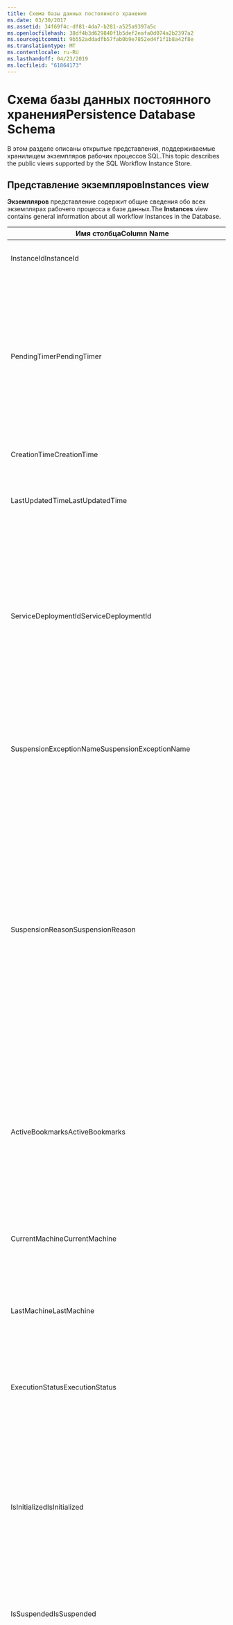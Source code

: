 ```yaml
---
title: Схема базы данных постоянного хранения
ms.date: 03/30/2017
ms.assetid: 34f69f4c-df81-4da7-b281-a525a9397a5c
ms.openlocfilehash: 38df4b3d629840f1b5def2eafa0d074a2b2397a2
ms.sourcegitcommit: 9b552addadfb57fab0b9e7852ed4f1f1b8a42f8e
ms.translationtype: MT
ms.contentlocale: ru-RU
ms.lasthandoff: 04/23/2019
ms.locfileid: "61864173"
---
```

# <a name="persistence-database-schema"></a><span data-ttu-id="8ce65-102">Схема базы данных постоянного хранения</span><span class="sxs-lookup"><span data-stu-id="8ce65-102">Persistence Database Schema</span></span>
<span data-ttu-id="8ce65-103">В этом разделе описаны открытые представления, поддерживаемые хранилищем экземпляров рабочих процессов SQL.</span><span class="sxs-lookup"><span data-stu-id="8ce65-103">This topic describes the public views supported by the SQL Workflow Instance Store.</span></span>  
  
## <a name="instances-view"></a><span data-ttu-id="8ce65-104">Представление экземпляров</span><span class="sxs-lookup"><span data-stu-id="8ce65-104">Instances view</span></span>  
 <span data-ttu-id="8ce65-105">**Экземпляров** представление содержит общие сведения обо всех экземплярах рабочего процесса в базе данных.</span><span class="sxs-lookup"><span data-stu-id="8ce65-105">The **Instances** view contains general information about all workflow Instances in the Database.</span></span>  
  
|<span data-ttu-id="8ce65-106">Имя столбца</span><span class="sxs-lookup"><span data-stu-id="8ce65-106">Column Name</span></span>|<span data-ttu-id="8ce65-107">Тип столбца</span><span class="sxs-lookup"><span data-stu-id="8ce65-107">Column Type</span></span>|<span data-ttu-id="8ce65-108">Описание</span><span class="sxs-lookup"><span data-stu-id="8ce65-108">Description</span></span>|  
|-----------------|-----------------|-----------------|  
|<span data-ttu-id="8ce65-109">InstanceId</span><span class="sxs-lookup"><span data-stu-id="8ce65-109">InstanceId</span></span>|<span data-ttu-id="8ce65-110">UniqueIdentifier</span><span class="sxs-lookup"><span data-stu-id="8ce65-110">UniqueIdentifier</span></span>|<span data-ttu-id="8ce65-111">Идентификатор экземпляра рабочего процесса.</span><span class="sxs-lookup"><span data-stu-id="8ce65-111">The ID of a workflow instance.</span></span>|  
|<span data-ttu-id="8ce65-112">PendingTimer</span><span class="sxs-lookup"><span data-stu-id="8ce65-112">PendingTimer</span></span>|<span data-ttu-id="8ce65-113">DateTime</span><span class="sxs-lookup"><span data-stu-id="8ce65-113">DateTime</span></span>|<span data-ttu-id="8ce65-114">Указывает, что рабочий процесс блокирован действием Delay и будет возобновлен по истечении интервала таймера.</span><span class="sxs-lookup"><span data-stu-id="8ce65-114">Indicates that the workflow is blocked on a Delay activity and will be resumed after the timer expires.</span></span> <span data-ttu-id="8ce65-115">Это значение может быть равно null, если рабочий процесс не блокирован, и ожидает срабатывания таймера.</span><span class="sxs-lookup"><span data-stu-id="8ce65-115">This value can be null if the workflow is not blocked waiting on a timer to expire.</span></span>|  
|<span data-ttu-id="8ce65-116">CreationTime</span><span class="sxs-lookup"><span data-stu-id="8ce65-116">CreationTime</span></span>|<span data-ttu-id="8ce65-117">DateTime</span><span class="sxs-lookup"><span data-stu-id="8ce65-117">DateTime</span></span>|<span data-ttu-id="8ce65-118">Указывает, что был создан рабочий процесс.</span><span class="sxs-lookup"><span data-stu-id="8ce65-118">Indicates when the workflow was created.</span></span>|  
|<span data-ttu-id="8ce65-119">LastUpdatedTime</span><span class="sxs-lookup"><span data-stu-id="8ce65-119">LastUpdatedTime</span></span>|<span data-ttu-id="8ce65-120">DateTime</span><span class="sxs-lookup"><span data-stu-id="8ce65-120">DateTime</span></span>|<span data-ttu-id="8ce65-121">Указывает время последнего сохранения рабочего процесса в базе данных.</span><span class="sxs-lookup"><span data-stu-id="8ce65-121">Indicates the last time that the workflow was persisted to the database.</span></span>|  
|<span data-ttu-id="8ce65-122">ServiceDeploymentId</span><span class="sxs-lookup"><span data-stu-id="8ce65-122">ServiceDeploymentId</span></span>|<span data-ttu-id="8ce65-123">BigInt</span><span class="sxs-lookup"><span data-stu-id="8ce65-123">BigInt</span></span>|<span data-ttu-id="8ce65-124">Служит внешним ключом в представлении [ServiceDeployments].</span><span class="sxs-lookup"><span data-stu-id="8ce65-124">Acts as a foreign key to the [ServiceDeployments] view.</span></span> <span data-ttu-id="8ce65-125">Если текущий экземпляр рабочего процесса представляет экземпляр службы, размещенной в Интернете, то этот столбец содержит значение, в противном случае значение будет равно null.</span><span class="sxs-lookup"><span data-stu-id="8ce65-125">If the current workflow instance is an instance of a web-hosted service, then this column has a value, otherwise it is set to NULL.</span></span>|  
|<span data-ttu-id="8ce65-126">SuspensionExceptionName</span><span class="sxs-lookup"><span data-stu-id="8ce65-126">SuspensionExceptionName</span></span>|<span data-ttu-id="8ce65-127">Nvarchar(450)</span><span class="sxs-lookup"><span data-stu-id="8ce65-127">Nvarchar(450)</span></span>|<span data-ttu-id="8ce65-128">Указывает тип исключения (например, InvalidOperationException), которое вызвало приостановку рабочего процесса.</span><span class="sxs-lookup"><span data-stu-id="8ce65-128">Indicates the type of exception (e.g. InvalidOperationException) that caused the workflow to suspend.</span></span>|  
|<span data-ttu-id="8ce65-129">SuspensionReason</span><span class="sxs-lookup"><span data-stu-id="8ce65-129">SuspensionReason</span></span>|<span data-ttu-id="8ce65-130">Nvarchar(max)</span><span class="sxs-lookup"><span data-stu-id="8ce65-130">Nvarchar(max)</span></span>|<span data-ttu-id="8ce65-131">Указывает причины приостановки выполнения экземпляра рабочего процесса.</span><span class="sxs-lookup"><span data-stu-id="8ce65-131">Indicates why the Workflow Instance was suspended.</span></span> <span data-ttu-id="8ce65-132">Если исключение вызвало приостановку рабочего процесса, этот столбец содержит сообщение, связанное с исключением.</span><span class="sxs-lookup"><span data-stu-id="8ce65-132">If an exception caused the instance to suspend, then this column contains the message associated with the exception.</span></span><br /><br /> <span data-ttu-id="8ce65-133">Если экземпляр был приостановлен вручную, этот столбец содержит указанную пользователем причину приостановки экземпляра.</span><span class="sxs-lookup"><span data-stu-id="8ce65-133">If the instance was manually suspended, then this column contains the user-specified reason for suspending the instance.</span></span>|  
|<span data-ttu-id="8ce65-134">ActiveBookmarks</span><span class="sxs-lookup"><span data-stu-id="8ce65-134">ActiveBookmarks</span></span>|<span data-ttu-id="8ce65-135">Nvarchar(max)</span><span class="sxs-lookup"><span data-stu-id="8ce65-135">Nvarchar(max)</span></span>|<span data-ttu-id="8ce65-136">Если экземпляр рабочего процесса бездействует, это свойство указывает, по каким закладкам блокирован экземпляр.</span><span class="sxs-lookup"><span data-stu-id="8ce65-136">If the workflow Instance is Idle, this property indicates what bookmarks the instance is blocked on.</span></span> <span data-ttu-id="8ce65-137">Если экземпляр рабочего процесса не бездействует, значение этого столбца равно null.</span><span class="sxs-lookup"><span data-stu-id="8ce65-137">If the Instance is not idle, then this column is NULL.</span></span>|  
|<span data-ttu-id="8ce65-138">CurrentMachine</span><span class="sxs-lookup"><span data-stu-id="8ce65-138">CurrentMachine</span></span>|<span data-ttu-id="8ce65-139">Nvarchar(128)</span><span class="sxs-lookup"><span data-stu-id="8ce65-139">Nvarchar(128)</span></span>|<span data-ttu-id="8ce65-140">Указывает имя компьютера, на котором в данный момент загружен в память экземпляр рабочего процесса.</span><span class="sxs-lookup"><span data-stu-id="8ce65-140">Indicates the name of the computer currently has the workflow Instance loaded in memory.</span></span>|  
|<span data-ttu-id="8ce65-141">LastMachine</span><span class="sxs-lookup"><span data-stu-id="8ce65-141">LastMachine</span></span>|<span data-ttu-id="8ce65-142">Nvarchar(450)</span><span class="sxs-lookup"><span data-stu-id="8ce65-142">Nvarchar(450)</span></span>|<span data-ttu-id="8ce65-143">Указывает последний компьютер, на котором был загружен в память экземпляр рабочего процесса.</span><span class="sxs-lookup"><span data-stu-id="8ce65-143">Indicates the last computer that loaded the workflow instance.</span></span>|  
|<span data-ttu-id="8ce65-144">ExecutionStatus</span><span class="sxs-lookup"><span data-stu-id="8ce65-144">ExecutionStatus</span></span>|<span data-ttu-id="8ce65-145">Nvarchar(450)</span><span class="sxs-lookup"><span data-stu-id="8ce65-145">Nvarchar(450)</span></span>|<span data-ttu-id="8ce65-146">Указывает текущее состояние выполнения рабочего процесса.</span><span class="sxs-lookup"><span data-stu-id="8ce65-146">Indicates the current execution state of the Workflow.</span></span> <span data-ttu-id="8ce65-147">Возможные состояния: **Executing**, **Idle**, **закрыто**.</span><span class="sxs-lookup"><span data-stu-id="8ce65-147">Possible states include **Executing**, **Idle**, **Closed**.</span></span>|  
|<span data-ttu-id="8ce65-148">IsInitialized</span><span class="sxs-lookup"><span data-stu-id="8ce65-148">IsInitialized</span></span>|<span data-ttu-id="8ce65-149">Разряд</span><span class="sxs-lookup"><span data-stu-id="8ce65-149">Bit</span></span>|<span data-ttu-id="8ce65-150">Указывает, инициализирован ли экземпляр рабочего процесса.</span><span class="sxs-lookup"><span data-stu-id="8ce65-150">Indicates whether the workflow instance has been initialized.</span></span> <span data-ttu-id="8ce65-151">Инициализированный экземпляр рабочего процесса - это экземпляр, который был материализован хотя бы один раз.</span><span class="sxs-lookup"><span data-stu-id="8ce65-151">An initialized workflow instance is a workflow instance that has been persisted at least once.</span></span>|  
|<span data-ttu-id="8ce65-152">IsSuspended</span><span class="sxs-lookup"><span data-stu-id="8ce65-152">IsSuspended</span></span>|<span data-ttu-id="8ce65-153">Разряд</span><span class="sxs-lookup"><span data-stu-id="8ce65-153">Bit</span></span>|<span data-ttu-id="8ce65-154">Указывает, приостановлен ли экземпляр рабочего процесса.</span><span class="sxs-lookup"><span data-stu-id="8ce65-154">Indicates whether the workflow instance has been suspended.</span></span>|  
|<span data-ttu-id="8ce65-155">IsCompleted</span><span class="sxs-lookup"><span data-stu-id="8ce65-155">IsCompleted</span></span>|<span data-ttu-id="8ce65-156">Разряд</span><span class="sxs-lookup"><span data-stu-id="8ce65-156">Bit</span></span>|<span data-ttu-id="8ce65-157">Указывает, завершено ли выполнение экземпляра рабочего процесса.</span><span class="sxs-lookup"><span data-stu-id="8ce65-157">Indicates whether the Workflow Instance has finished executing.</span></span> <span data-ttu-id="8ce65-158">**Примечание.**  IIf **InstanceCompletionAction** свойству **DeleteAll**, экземпляры удаляются из представления после завершения работы.</span><span class="sxs-lookup"><span data-stu-id="8ce65-158">**Note:**  Iif the **InstanceCompletionAction** property is set to **DeleteAll**, the instances are removed from the view upon completion.</span></span>|  
|<span data-ttu-id="8ce65-159">EncodingOption</span><span class="sxs-lookup"><span data-stu-id="8ce65-159">EncodingOption</span></span>|<span data-ttu-id="8ce65-160">TinyInt</span><span class="sxs-lookup"><span data-stu-id="8ce65-160">TinyInt</span></span>|<span data-ttu-id="8ce65-161">Описывает способ кодирования, используемый для сериализации свойств данных.</span><span class="sxs-lookup"><span data-stu-id="8ce65-161">Describes the encoding used to serialize the data properties.</span></span><br /><br /> <span data-ttu-id="8ce65-162">-0-без кодировки</span><span class="sxs-lookup"><span data-stu-id="8ce65-162">-   0 – No encoding</span></span><br /><span data-ttu-id="8ce65-163">-1 — GzipStream</span><span class="sxs-lookup"><span data-stu-id="8ce65-163">-   1 – GzipStream</span></span>|  
|<span data-ttu-id="8ce65-164">ReadWritePrimitiveDataProperties</span><span class="sxs-lookup"><span data-stu-id="8ce65-164">ReadWritePrimitiveDataProperties</span></span>|<span data-ttu-id="8ce65-165">Varbinary(max)</span><span class="sxs-lookup"><span data-stu-id="8ce65-165">Varbinary(max)</span></span>|<span data-ttu-id="8ce65-166">Содержит сериализованные свойства данных экземпляра, которые будут передаваться обратно в среду выполнения рабочих процессов при загрузке экземпляра.</span><span class="sxs-lookup"><span data-stu-id="8ce65-166">Contains serialized instance data properties that will be provided back to the workflow Runtime when the instance is loaded.</span></span><br /><br /> <span data-ttu-id="8ce65-167">Каждое свойство-примитив имеет собственный тип CLR, то есть для десериализации задания не требуются специальные сборки.</span><span class="sxs-lookup"><span data-stu-id="8ce65-167">Each primitive property is a native CLR type, which means that no special assemblies are needed to deserialize the blob.</span></span>|  
|<span data-ttu-id="8ce65-168">WriteOnlyPrimitiveDataProperties</span><span class="sxs-lookup"><span data-stu-id="8ce65-168">WriteOnlyPrimitiveDataProperties</span></span>|<span data-ttu-id="8ce65-169">Varbinary(max)</span><span class="sxs-lookup"><span data-stu-id="8ce65-169">Varbinary(max)</span></span>|<span data-ttu-id="8ce65-170">Содержит сериализованные свойства данных экземпляра, которые не передаются обратно в среду выполнения рабочих процессов при загрузке экземпляра.</span><span class="sxs-lookup"><span data-stu-id="8ce65-170">Contains serialized instance data properties that are not provided back to the workflow runtime when the instance is loaded.</span></span><br /><br /> <span data-ttu-id="8ce65-171">Каждое свойство-примитив имеет собственный тип CLR, то есть для десериализации задания не требуются специальные сборки.</span><span class="sxs-lookup"><span data-stu-id="8ce65-171">Each primitive property is a native CLR type, which means that no special assemblies are needed to deserialize the blob.</span></span>|  
|<span data-ttu-id="8ce65-172">ReadWriteComplexDataProperties</span><span class="sxs-lookup"><span data-stu-id="8ce65-172">ReadWriteComplexDataProperties</span></span>|<span data-ttu-id="8ce65-173">Varbinary(max)</span><span class="sxs-lookup"><span data-stu-id="8ce65-173">Varbinary(max)</span></span>|<span data-ttu-id="8ce65-174">Содержит сериализованные свойства данных экземпляра, которые будут передаваться обратно в среду выполнения рабочих процессов при загрузке экземпляра.</span><span class="sxs-lookup"><span data-stu-id="8ce65-174">Contains serialized instance data properties that will be provided back to the workflow runtime when the instance is loaded.</span></span><br /><br /> <span data-ttu-id="8ce65-175">Десериализатору требуется набор знаний для всех типов объектов, хранящихся в этом большом двоичном объекте.</span><span class="sxs-lookup"><span data-stu-id="8ce65-175">A deserializer would require knowledge of all object types stored in this blob.</span></span>|  
|<span data-ttu-id="8ce65-176">WriteOnlyComplexDataProperties</span><span class="sxs-lookup"><span data-stu-id="8ce65-176">WriteOnlyComplexDataProperties</span></span>|<span data-ttu-id="8ce65-177">Varbinary(max)</span><span class="sxs-lookup"><span data-stu-id="8ce65-177">Varbinary(max)</span></span>|<span data-ttu-id="8ce65-178">Содержит сериализованные свойства данных экземпляра, которые не передаются обратно в среду выполнения рабочих процессов при загрузке экземпляра.</span><span class="sxs-lookup"><span data-stu-id="8ce65-178">Contains serialized instance data properties that are not provided back to the workflow runtime when the instance is loaded.</span></span><br /><br /> <span data-ttu-id="8ce65-179">Десериализатору требуется набор знаний для всех типов объектов, хранящихся в этом большом двоичном объекте.</span><span class="sxs-lookup"><span data-stu-id="8ce65-179">A deserializer would require knowledge of all object types stored in this blob.</span></span>|  
|<span data-ttu-id="8ce65-180">IdentityName</span><span class="sxs-lookup"><span data-stu-id="8ce65-180">IdentityName</span></span>|<span data-ttu-id="8ce65-181">Nvarchar(max)</span><span class="sxs-lookup"><span data-stu-id="8ce65-181">Nvarchar(max)</span></span>|<span data-ttu-id="8ce65-182">Имя определения рабочего процесса.</span><span class="sxs-lookup"><span data-stu-id="8ce65-182">The name of the workflow definition.</span></span>|  
|<span data-ttu-id="8ce65-183">IdentityPackage</span><span class="sxs-lookup"><span data-stu-id="8ce65-183">IdentityPackage</span></span>|<span data-ttu-id="8ce65-184">Nvarchar(max)</span><span class="sxs-lookup"><span data-stu-id="8ce65-184">Nvarchar(max)</span></span>|<span data-ttu-id="8ce65-185">Данные о пакете, указанные при создании рабочего процесса (например, имя сборки).</span><span class="sxs-lookup"><span data-stu-id="8ce65-185">The package information given when the workflow was created (such as the assembly name).</span></span>|  
|<span data-ttu-id="8ce65-186">Построить</span><span class="sxs-lookup"><span data-stu-id="8ce65-186">Build</span></span>|<span data-ttu-id="8ce65-187">BigInt</span><span class="sxs-lookup"><span data-stu-id="8ce65-187">BigInt</span></span>|<span data-ttu-id="8ce65-188">Номер сборки версии рабочего процесса.</span><span class="sxs-lookup"><span data-stu-id="8ce65-188">The build number of the workflow version.</span></span>|  
|<span data-ttu-id="8ce65-189">Значительно</span><span class="sxs-lookup"><span data-stu-id="8ce65-189">Major</span></span>|<span data-ttu-id="8ce65-190">BigInt</span><span class="sxs-lookup"><span data-stu-id="8ce65-190">BigInt</span></span>|<span data-ttu-id="8ce65-191">Основной номер версии рабочего процесса.</span><span class="sxs-lookup"><span data-stu-id="8ce65-191">The major number of the workflow version.</span></span>|  
|<span data-ttu-id="8ce65-192">Дополнительный номер</span><span class="sxs-lookup"><span data-stu-id="8ce65-192">Minor</span></span>|<span data-ttu-id="8ce65-193">BigInt</span><span class="sxs-lookup"><span data-stu-id="8ce65-193">BigInt</span></span>|<span data-ttu-id="8ce65-194">Дополнительный номер версии рабочего процесса.</span><span class="sxs-lookup"><span data-stu-id="8ce65-194">The minor number of the workflow version.</span></span>|  
|<span data-ttu-id="8ce65-195">Номер редакции</span><span class="sxs-lookup"><span data-stu-id="8ce65-195">Revision</span></span>|<span data-ttu-id="8ce65-196">BigInt</span><span class="sxs-lookup"><span data-stu-id="8ce65-196">BigInt</span></span>|<span data-ttu-id="8ce65-197">Номер редакции версии рабочего процесса.</span><span class="sxs-lookup"><span data-stu-id="8ce65-197">The revision number of the workflow version.</span></span>|  
  
> [!CAUTION]
>  <span data-ttu-id="8ce65-198">**Экземпляров** представление также содержит триггер Delete.</span><span class="sxs-lookup"><span data-stu-id="8ce65-198">The **Instances** view also contains a Delete trigger.</span></span> <span data-ttu-id="8ce65-199">Пользователи с соответствующими разрешениями могут выполнять в этом представлении инструкции удаления, которые принудительно удаляют экземпляры рабочего процесса из базы данных.</span><span class="sxs-lookup"><span data-stu-id="8ce65-199">Users with the appropriate permissions can execute delete statements against this view that will forcefully remove workflow Instances from the Database.</span></span> <span data-ttu-id="8ce65-200">Рекомендуем выполнять удаление непосредственно из представления только в крайнем случае, так как удаление экземпляра не из среды выполнения рабочего процесса может привести к непредвиденным последствиям.</span><span class="sxs-lookup"><span data-stu-id="8ce65-200">We recommend deleting directly from the view only as a last resort because deleting an instance from underneath the workflow runtime could result in unintended consequences.</span></span> <span data-ttu-id="8ce65-201">Вместо этого используйте конечную точку управления экземпляром рабочего процесса, чтобы среда выполнения рабочего процесса завершила экземпляр.</span><span class="sxs-lookup"><span data-stu-id="8ce65-201">Instead, use the Workflow Instance Management Endpoint to have the workflow runtime terminate the instance.</span></span> <span data-ttu-id="8ce65-202">Если нужно удалить большое количество экземпляров из представления, убедитесь, что отсутствуют активные среды выполнения, которые могут работать с данными экземплярами.</span><span class="sxs-lookup"><span data-stu-id="8ce65-202">If you want to delete a large number of Instances from the view, make sure there are no active runtimes that could be operating on these instances.</span></span>  
  
## <a name="servicedeployments-view"></a><span data-ttu-id="8ce65-203">Представление ServiceDeployments</span><span class="sxs-lookup"><span data-stu-id="8ce65-203">ServiceDeployments view</span></span>  
 <span data-ttu-id="8ce65-204">**ServiceDeployments** представление содержит сведения о развертывании для всех веб-приложений (IIS / WAS) резидентных служб рабочих процессов.</span><span class="sxs-lookup"><span data-stu-id="8ce65-204">The **ServiceDeployments** view contains deployment information for all Web (IIS/WAS) hosted workflow services.</span></span> <span data-ttu-id="8ce65-205">Каждый экземпляр рабочего процесса, размещаемый в Интернете будет содержать **ServiceDeploymentId** , ссылается на строку в этом представлении.</span><span class="sxs-lookup"><span data-stu-id="8ce65-205">Each workflow instance that is Web-hosted will contain a **ServiceDeploymentId** that refers to a row in this view.</span></span>  
  
|<span data-ttu-id="8ce65-206">Имя столбца</span><span class="sxs-lookup"><span data-stu-id="8ce65-206">Column Name</span></span>|<span data-ttu-id="8ce65-207">Тип столбца</span><span class="sxs-lookup"><span data-stu-id="8ce65-207">Column Type</span></span>|<span data-ttu-id="8ce65-208">Описание</span><span class="sxs-lookup"><span data-stu-id="8ce65-208">Description</span></span>|  
|-----------------|-----------------|-----------------|  
|<span data-ttu-id="8ce65-209">ServiceDeploymentId</span><span class="sxs-lookup"><span data-stu-id="8ce65-209">ServiceDeploymentId</span></span>|<span data-ttu-id="8ce65-210">BigInt</span><span class="sxs-lookup"><span data-stu-id="8ce65-210">BigInt</span></span>|<span data-ttu-id="8ce65-211">Первичный ключ для этого представления.</span><span class="sxs-lookup"><span data-stu-id="8ce65-211">The primary key for this view.</span></span>|  
|<span data-ttu-id="8ce65-212">SiteName</span><span class="sxs-lookup"><span data-stu-id="8ce65-212">SiteName</span></span>|<span data-ttu-id="8ce65-213">Nvarchar(max)</span><span class="sxs-lookup"><span data-stu-id="8ce65-213">Nvarchar(max)</span></span>|<span data-ttu-id="8ce65-214">Представляет имя узла, содержащий службы рабочего процесса (например **Default Web Site**).</span><span class="sxs-lookup"><span data-stu-id="8ce65-214">Represents the name of the site that contains the workflow service (e.g. **Default Web Site**).</span></span>|  
|<span data-ttu-id="8ce65-215">RelativeServicePath</span><span class="sxs-lookup"><span data-stu-id="8ce65-215">RelativeServicePath</span></span>|<span data-ttu-id="8ce65-216">Nvarchar(max)</span><span class="sxs-lookup"><span data-stu-id="8ce65-216">Nvarchar(max)</span></span>|<span data-ttu-id="8ce65-217">Представляет виртуальный путь относительно узла, указывающего на службу рабочего процесса.</span><span class="sxs-lookup"><span data-stu-id="8ce65-217">Represents the virtual path relative to the site that points to the workflow service.</span></span> <span data-ttu-id="8ce65-218">(например)  **/app1/PurchaseOrderService.svc**).</span><span class="sxs-lookup"><span data-stu-id="8ce65-218">(e.g.  **/app1/PurchaseOrderService.svc**).</span></span>|  
|<span data-ttu-id="8ce65-219">RelativeApplicationPath</span><span class="sxs-lookup"><span data-stu-id="8ce65-219">RelativeApplicationPath</span></span>|<span data-ttu-id="8ce65-220">Nvarchar(max)</span><span class="sxs-lookup"><span data-stu-id="8ce65-220">Nvarchar(max)</span></span>|<span data-ttu-id="8ce65-221">Представляет виртуальный путь относительно узла, который указывает на приложение, содержащее службу рабочего процесса.</span><span class="sxs-lookup"><span data-stu-id="8ce65-221">Represents the virtual path relative to the site that points to an application that contains the workflow service.</span></span> <span data-ttu-id="8ce65-222">(например **/app1**).</span><span class="sxs-lookup"><span data-stu-id="8ce65-222">(e.g. **/app1**).</span></span>|  
|<span data-ttu-id="8ce65-223">ServiceName</span><span class="sxs-lookup"><span data-stu-id="8ce65-223">ServiceName</span></span>|<span data-ttu-id="8ce65-224">Nvarchar(max)</span><span class="sxs-lookup"><span data-stu-id="8ce65-224">Nvarchar(max)</span></span>|<span data-ttu-id="8ce65-225">Представляет имя службы рабочего процесса.</span><span class="sxs-lookup"><span data-stu-id="8ce65-225">Represents the name of the workflow Service.</span></span> <span data-ttu-id="8ce65-226">(например **PurchaseOrderService**).</span><span class="sxs-lookup"><span data-stu-id="8ce65-226">(e.g. **PurchaseOrderService**).</span></span>|  
|<span data-ttu-id="8ce65-227">ServiceNamespace</span><span class="sxs-lookup"><span data-stu-id="8ce65-227">ServiceNamespace</span></span>|<span data-ttu-id="8ce65-228">Nvarchar(max)</span><span class="sxs-lookup"><span data-stu-id="8ce65-228">Nvarchar(max)</span></span>|<span data-ttu-id="8ce65-229">Представляет пространство имен службы рабочего процесса.</span><span class="sxs-lookup"><span data-stu-id="8ce65-229">Represents the namespace of the workflow Service.</span></span> <span data-ttu-id="8ce65-230">(например **MyCompany**).</span><span class="sxs-lookup"><span data-stu-id="8ce65-230">(e.g. **MyCompany**).</span></span>|  
  
 <span data-ttu-id="8ce65-231">Представление ServiceDeployments также содержит триггер Delete.</span><span class="sxs-lookup"><span data-stu-id="8ce65-231">The ServiceDeployments View also contains a Delete trigger.</span></span> <span data-ttu-id="8ce65-232">Пользователи с соответствующими разрешениями могут выполнять инструкции удаления в этом представлении, чтобы удалить элементы ServiceDeployment из базы данных.</span><span class="sxs-lookup"><span data-stu-id="8ce65-232">Users with the appropriate permissions can execute delete statements against this view to remove ServiceDeployment entries from the Database.</span></span> <span data-ttu-id="8ce65-233">Обратите внимание на следующее.</span><span class="sxs-lookup"><span data-stu-id="8ce65-233">Note that:</span></span>  
  
1. <span data-ttu-id="8ce65-234">удаление элементов из этого представления может быть дорогостоящей операцией, так как перед ее выполнением должна быть заблокирована вся база данных.</span><span class="sxs-lookup"><span data-stu-id="8ce65-234">Deleting entries from this view is costly since the entire Database must be locked prior to performing this operation.</span></span> <span data-ttu-id="8ce65-235">Это необходимо, чтобы избежать ситуации, когда экземпляр рабочего процесса может ссылаться на несуществующий элемент ServiceDeployment.</span><span class="sxs-lookup"><span data-stu-id="8ce65-235">This is necessary to avoid the scenario where a workflow Instance could refer to a non-existent ServiceDeployment entry.</span></span> <span data-ttu-id="8ce65-236">Выполняйте удаление из этого представления только во время простоев и в периоды технического обслуживания.</span><span class="sxs-lookup"><span data-stu-id="8ce65-236">Delete from this view only during down times / maintenance windows.</span></span>  
  
2. <span data-ttu-id="8ce65-237">Любая попытка удалить строку ServiceDeployment, которая ссылается на записи в **экземпляров** представление приведет к холостой.</span><span class="sxs-lookup"><span data-stu-id="8ce65-237">Any attempt to delete a ServiceDeployment row which is referenced to by entries in the **Instances** view will result in a no-op.</span></span> <span data-ttu-id="8ce65-238">Можно удалять только строки ServiceDeployment, на которые отсутствуют ссылки.</span><span class="sxs-lookup"><span data-stu-id="8ce65-238">You can only delete ServiceDeployment rows with zero references.</span></span>  
  
## <a name="instancepromotedproperties-view"></a><span data-ttu-id="8ce65-239">Представление InstancePromotedProperties</span><span class="sxs-lookup"><span data-stu-id="8ce65-239">InstancePromotedProperties view</span></span>  
 <span data-ttu-id="8ce65-240">**InstancePromotedProperties** представление содержит сведения для всех свойств с повышенным уровнем, указанных пользователем.</span><span class="sxs-lookup"><span data-stu-id="8ce65-240">The **InstancePromotedProperties** view contains information for all the promoted properties that are specified by the user.</span></span> <span data-ttu-id="8ce65-241">Свойство повышенного уровня функционирует как свойство первого класса, которое пользователь может использовать в запросах для извлечения экземпляров.</span><span class="sxs-lookup"><span data-stu-id="8ce65-241">A promoted property functions as a first-class property, which a user can use in queries to retrieve instances.</span></span>  <span data-ttu-id="8ce65-242">Например, пользователь может добавить повышение PurchaseOrder, которое всегда сохраняет стоимость заказа в **значение1** столбца.</span><span class="sxs-lookup"><span data-stu-id="8ce65-242">For example, a user could add a PurchaseOrder promotion which always stores the cost of an order in the **Value1** column.</span></span> <span data-ttu-id="8ce65-243">Это даст пользователю возможность выполнять запрос для всех заказов на покупку, стоимость которых превышает определенное значение.</span><span class="sxs-lookup"><span data-stu-id="8ce65-243">This would enable a user to query for all purchase orders whose cost exceeds a certain value.</span></span>  
  
|<span data-ttu-id="8ce65-244">Тип столбца</span><span class="sxs-lookup"><span data-stu-id="8ce65-244">Column Type</span></span>|<span data-ttu-id="8ce65-245">Тип столбца</span><span class="sxs-lookup"><span data-stu-id="8ce65-245">Column Type</span></span>|<span data-ttu-id="8ce65-246">Описание</span><span class="sxs-lookup"><span data-stu-id="8ce65-246">Description</span></span>|  
|-|-|-|  
|<span data-ttu-id="8ce65-247">InstanceId</span><span class="sxs-lookup"><span data-stu-id="8ce65-247">InstanceId</span></span>|<span data-ttu-id="8ce65-248">UniqueIdentifier</span><span class="sxs-lookup"><span data-stu-id="8ce65-248">UniqueIdentifier</span></span>|<span data-ttu-id="8ce65-249">Идентификатор экземпляра рабочего процесса</span><span class="sxs-lookup"><span data-stu-id="8ce65-249">The ID of the Workflow Instance</span></span>|  
|<span data-ttu-id="8ce65-250">EncodingOption</span><span class="sxs-lookup"><span data-stu-id="8ce65-250">EncodingOption</span></span>|<span data-ttu-id="8ce65-251">TinyInt</span><span class="sxs-lookup"><span data-stu-id="8ce65-251">TinyInt</span></span>|<span data-ttu-id="8ce65-252">Описывает кодировку, используемую для сериализации повышенных свойств данных двоичного типа.</span><span class="sxs-lookup"><span data-stu-id="8ce65-252">Describes the encoding used to serialize the promoted binary properties.</span></span><br /><br /> <span data-ttu-id="8ce65-253">-0-без кодировки</span><span class="sxs-lookup"><span data-stu-id="8ce65-253">-   0 – No encoding</span></span><br /><span data-ttu-id="8ce65-254">-1 — GZipStream</span><span class="sxs-lookup"><span data-stu-id="8ce65-254">-   1 – GZipStream</span></span>|  
|<span data-ttu-id="8ce65-255">PromotionName</span><span class="sxs-lookup"><span data-stu-id="8ce65-255">PromotionName</span></span>|<span data-ttu-id="8ce65-256">Nvarchar(400)</span><span class="sxs-lookup"><span data-stu-id="8ce65-256">Nvarchar(400)</span></span>|<span data-ttu-id="8ce65-257">Имя повышения, связанного с данным экземпляром.</span><span class="sxs-lookup"><span data-stu-id="8ce65-257">The name of the Promotion associated with this instance.</span></span> <span data-ttu-id="8ce65-258">Имя PromotionName необходимо, чтобы добавить контекст к универсальным столбцам в этой строке.</span><span class="sxs-lookup"><span data-stu-id="8ce65-258">The PromotionName is needed to add context to the generic columns in this row.</span></span><br /><br /> <span data-ttu-id="8ce65-259">Например, PromotionName для PurchaseOrder может указывать, что Value1 содержит стоимость заказа, Value2 содержит имя клиента, разместившего заказ, Value3 содержит адрес клиента и т. д.</span><span class="sxs-lookup"><span data-stu-id="8ce65-259">For example, a PromotionName of PurchaseOrder could indicate that Value1 contains the cost of the order, Value2 contains the name of the customer who placed the order, Value 3 contains the address of the customer, and so on.</span></span>|  
|<span data-ttu-id="8ce65-260">Value[1-32]</span><span class="sxs-lookup"><span data-stu-id="8ce65-260">Value[1-32]</span></span>|<span data-ttu-id="8ce65-261">SqlVariant</span><span class="sxs-lookup"><span data-stu-id="8ce65-261">SqlVariant</span></span>|<span data-ttu-id="8ce65-262">Value[1-32] содержит значения, которые можно сохранить в столбце SqlVariant.</span><span class="sxs-lookup"><span data-stu-id="8ce65-262">Value[1-32] contains values that can be stored in a SqlVariant column.</span></span> <span data-ttu-id="8ce65-263">Одно повышение не может содержать более 32 значений SqlVariant.</span><span class="sxs-lookup"><span data-stu-id="8ce65-263">A single promotion cannot contain more than 32 SqlVariants.</span></span>|  
|<span data-ttu-id="8ce65-264">Value[33-64]</span><span class="sxs-lookup"><span data-stu-id="8ce65-264">Value[33-64]</span></span>|<span data-ttu-id="8ce65-265">Varbinary(max)</span><span class="sxs-lookup"><span data-stu-id="8ce65-265">Varbinary(max)</span></span>|<span data-ttu-id="8ce65-266">Value[33-64] содержит сериализованные значения. Например, Value33 может содержать изображение покупаемого товара в формате JPEG.</span><span class="sxs-lookup"><span data-stu-id="8ce65-266">Value[33-64] contains serialized values.For instance, Value33 could contain a JPEG of an item being purchased.</span></span> <span data-ttu-id="8ce65-267">Одно повышение не может содержать более 32 свойств двоичного типа.</span><span class="sxs-lookup"><span data-stu-id="8ce65-267">A single promotion cannot contain more than 32 binary properties</span></span>|  
  
 <span data-ttu-id="8ce65-268">Представление InstancePromotedProperties привязано к схеме, то есть пользователи могут добавлять индексы по одному или нескольким столбцам, чтобы оптимизировать запросы к представлению.</span><span class="sxs-lookup"><span data-stu-id="8ce65-268">The InstancePromotedProperties view is schema bound, which means that users can add indices on one or more columns in order to optimize queries against this view.</span></span>  
  
> [!NOTE]
>  <span data-ttu-id="8ce65-269">Для индексированного представления требуется больше памяти и увеличиваются затраты на обработку.</span><span class="sxs-lookup"><span data-stu-id="8ce65-269">An indexed view requires more storage and adds additional processing overhead.</span></span> <span data-ttu-id="8ce65-270">Обратитесь к [повышение производительности с помощью индексированных представлений SQL Server 2008](https://go.microsoft.com/fwlink/?LinkId=179529) Дополнительные сведения.</span><span class="sxs-lookup"><span data-stu-id="8ce65-270">Please refer to [Improving Performance with SQL Server 2008 Indexed Views](https://go.microsoft.com/fwlink/?LinkId=179529) for more information.</span></span>
